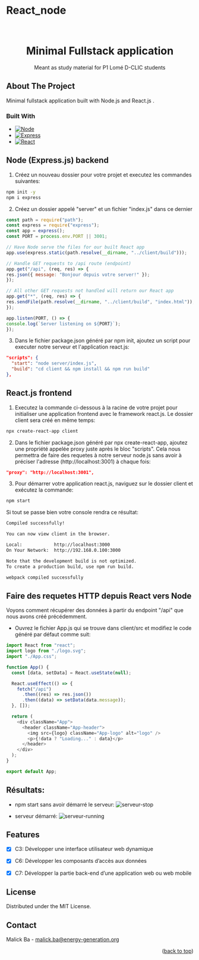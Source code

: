 # React_node

<div id="top"></div>

<!-- PROJECT LOGO -->
<br />
<div align="center">

  <h1 align="center">Minimal Fullstack application</h3>

  <p align="center">
    Meant as study material for P1 Lomé D-CLIC students
  </p>
</div>

<!-- ABOUT THE PROJECT -->
## About The Project

Minimal fullstack application built with Node.js and React.js .

### Built With

* [![Node][Node.js]][Node-url]
* [![Express][Express.js]][Express-url]
* [![React][React.js]][React-url]


## Node (Express.js) backend
1. Créez un nouveau dossier pour votre projet et executez les commandes suivantes:

  ```sh
  npm init -y
  npm i express
  ```
2. Créez un dossier appelé "server" et un fichier "index.js" dans ce dernier

  ```js
  const path = require("path");
  const express = require("express");
  const app = express();
  const PORT = process.env.PORT || 3001;

  // Have Node serve the files for our built React app
  app.use(express.static(path.resolve(__dirname, "../client/build")));

  // Handle GET requests to /api route (endpoint)
  app.get("/api", (req, res) => {
  res.json({ message: "Bonjour depuis votre server!" });
  });

  // All other GET requests not handled will return our React app
  app.get("*", (req, res) => {
  res.sendFile(path.resolve(__dirname, "../client/build", "index.html"));
  });

  app.listen(PORT, () => {
  console.log(`Server listening on ${PORT}`);
  });
  ```

3. Dans le fichier package.json généré par npm init, ajoutez un script pour executer notre serveur et l'application react.js:

  ```json
  "scripts": {
    "start": "node server/index.js",
    "build": "cd client && npm install && npm run build"
  },
  ```

## React.js frontend
1. Executez la commande ci-dessous à la racine de votre projet pour initialiser une application frontend avec le framework react.js. Le dossier client sera créé en même temps:

  ```sh
  npx create-react-app client
  ```
2. Dans le fichier package.json généré par npx create-react-app, ajoutez une propriété appelée proxy juste après le bloc "scripts". Cela nous permettra de faire des requetes à notre serveur node.js sans avoir à préciser l'adresse (http://localhost:3001) à chaque fois:

```json
"proxy": "http://localhost:3001",
```
3. Pour démarrer votre application react.js, naviguez sur le dossier client et exécutez la commande:
  ```sh
  npm start
  ```
  Si tout se passe bien votre console rendra ce résultat:
  ```sh
  Compiled successfully!

  You can now view client in the browser.

  Local:            http://localhost:3000
  On Your Network:  http://192.168.0.100:3000

  Note that the development build is not optimized.
  To create a production build, use npm run build.

  webpack compiled successfully
  ```
## Faire des requetes HTTP depuis React vers Node

Voyons comment récupérer des données à partir du endpoint "/api" que nous avons créé précédemment.
* Ouvrez le fichier App.js qui se trouve dans client/src et modifiez le code généré par défaut comme suit:

```js
import React from "react";
import logo from "./logo.svg";
import "./App.css";

function App() {
  const [data, setData] = React.useState(null);

  React.useEffect(() => {
    fetch("/api")
      .then((res) => res.json())
      .then((data) => setData(data.message));
  }, []);

  return (
    <div className="App">
      <header className="App-header">
        <img src={logo} className="App-logo" alt="logo" />
        <p>{!data ? "Loading..." : data}</p>
      </header>
    </div>
  );
}

export default App;
```

## Résultats:
* npm start sans avoir démarré le serveur:
![serveur-stop](server-stop.png)

* serveur démarré:
![serveur-running](server-running.png)

<!-- FEATURES -->
## Features

- [x] C3: Développer une interface utilisateur web dynamique
- [x] C6: Développer les composants d’accès aux données
- [x] C7: Développer la partie back-end d’une application web ou web mobile


<!-- LICENSE -->
## License

Distributed under the MIT License.


<!-- CONTACT -->
## Contact

Malick Ba - malick.ba@energy-generation.org

<p align="right">(<a href="#top">back to top</a>)</p>


<!-- MARKDOWN LINKS & IMAGES -->
<!-- https://www.markdownguide.org/basic-syntax/#reference-style-links -->
[Express.js]: https://img.shields.io/badge/Express-20232A?style=for-the-badge&logo=express&logoColor=61DAFB
[Express-url]: https://expressjs.com
[Node.js]: https://img.shields.io/badge/Node.js-35495E?style=for-the-badge&logo=nodedotjs&logoColor=4FC08D
[Node-url]: https://nodejs.org/en/
[React.js]: https://img.shields.io/badge/React.js-000000?style=for-the-badge&logo=react&logoColor=white
[React-url]: https://reactjs.org/
